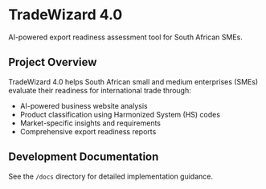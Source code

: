 # TradeWizard 4.0

AI-powered export readiness assessment tool for South African SMEs.

## Project Overview

TradeWizard 4.0 helps South African small and medium enterprises (SMEs) evaluate their readiness for international trade through:

- AI-powered business website analysis
- Product classification using Harmonized System (HS) codes
- Market-specific insights and requirements
- Comprehensive export readiness reports

## Development Documentation

See the `/docs` directory for detailed implementation guidance.
